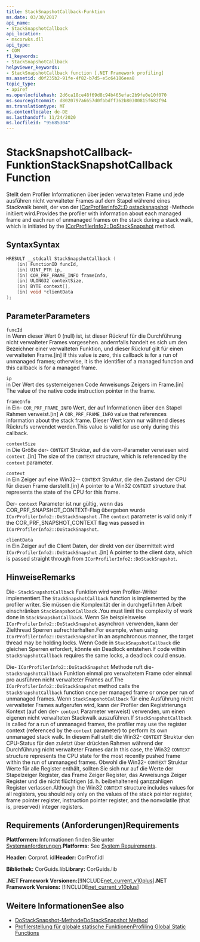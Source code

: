 ```yaml
---
title: StackSnapshotCallback-Funktion
ms.date: 03/30/2017
api_name:
- StackSnapshotCallback
api_location:
- mscorwks.dll
api_type:
- COM
f1_keywords:
- StackSnapshotCallback
helpviewer_keywords:
- StackSnapshotCallback function [.NET Framework profiling]
ms.assetid: d0f235b2-91fe-4f82-b7d5-e5c64186eea8
topic_type:
- apiref
ms.openlocfilehash: 2d6ca18ce48f69d8c94b465efac2b9fe0e10f070
ms.sourcegitcommit: d8020797a6657d0fbbdff362b80300815f682f94
ms.translationtype: MT
ms.contentlocale: de-DE
ms.lasthandoff: 11/24/2020
ms.locfileid: "95685304"
---
```

# <a name="stacksnapshotcallback-function"></a><span data-ttu-id="263bb-102">StackSnapshotCallback-Funktion</span><span class="sxs-lookup"><span data-stu-id="263bb-102">StackSnapshotCallback Function</span></span>

<span data-ttu-id="263bb-103">Stellt dem Profiler Informationen über jeden verwalteten Frame und jede ausführen nicht verwalteter Frames auf dem Stapel während eines Stackwalk bereit, der von der [ICorProfilerInfo2::D ostacksnapshot](icorprofilerinfo2-dostacksnapshot-method.md) -Methode initiiert wird.</span><span class="sxs-lookup"><span data-stu-id="263bb-103">Provides the profiler with information about each managed frame and each run of unmanaged frames on the stack during a stack walk, which is initiated by the [ICorProfilerInfo2::DoStackSnapshot](icorprofilerinfo2-dostacksnapshot-method.md) method.</span></span>  
  
## <a name="syntax"></a><span data-ttu-id="263bb-104">Syntax</span><span class="sxs-lookup"><span data-stu-id="263bb-104">Syntax</span></span>  
  
```cpp  
HRESULT __stdcall StackSnapshotCallback (  
    [in] FunctionID funcId,  
    [in] UINT_PTR ip,  
    [in] COR_PRF_FRAME_INFO frameInfo,  
    [in] ULONG32 contextSize,  
    [in] BYTE context[],  
    [in] void *clientData  
);  
```  
  
## <a name="parameters"></a><span data-ttu-id="263bb-105">Parameter</span><span class="sxs-lookup"><span data-stu-id="263bb-105">Parameters</span></span>  

 `funcId`  
 <span data-ttu-id="263bb-106">in Wenn dieser Wert 0 (null) ist, ist dieser Rückruf für die Durchführung nicht verwalteter Frames vorgesehen. andernfalls handelt es sich um den Bezeichner einer verwalteten Funktion, und dieser Rückruf gilt für einen verwalteten Frame.</span><span class="sxs-lookup"><span data-stu-id="263bb-106">[in] If this value is zero, this callback is for a run of unmanaged frames; otherwise, it is the identifier of a managed function and this callback is for a managed frame.</span></span>  
  
 `ip`  
 <span data-ttu-id="263bb-107">in Der Wert des systemeigenen Code Anweisungs Zeigers im Frame.</span><span class="sxs-lookup"><span data-stu-id="263bb-107">[in] The value of the native code instruction pointer in the frame.</span></span>  
  
 `frameInfo`  
 <span data-ttu-id="263bb-108">in Ein- `COR_PRF_FRAME_INFO` Wert, der auf Informationen über den Stapel Rahmen verweist.</span><span class="sxs-lookup"><span data-stu-id="263bb-108">[in] A `COR_PRF_FRAME_INFO` value that references information about the stack frame.</span></span> <span data-ttu-id="263bb-109">Dieser Wert kann nur während dieses Rückrufs verwendet werden.</span><span class="sxs-lookup"><span data-stu-id="263bb-109">This value is valid for use only during this callback.</span></span>  
  
 `contextSize`  
 <span data-ttu-id="263bb-110">in Die Größe der- `CONTEXT` Struktur, auf die vom-Parameter verwiesen wird `context` .</span><span class="sxs-lookup"><span data-stu-id="263bb-110">[in] The size of the `CONTEXT` structure, which is referenced by the `context` parameter.</span></span>  
  
 `context`  
 <span data-ttu-id="263bb-111">in Ein Zeiger auf eine Win32-- `CONTEXT` Struktur, die den Zustand der CPU für diesen Frame darstellt.</span><span class="sxs-lookup"><span data-stu-id="263bb-111">[in] A pointer to a Win32 `CONTEXT` structure that represents the state of the CPU for this frame.</span></span>  
  
 <span data-ttu-id="263bb-112">Der- `context` Parameter ist nur gültig, wenn das COR_PRF_SNAPSHOT_CONTEXT-Flag übergeben wurde `ICorProfilerInfo2::DoStackSnapshot` .</span><span class="sxs-lookup"><span data-stu-id="263bb-112">The `context` parameter is valid only if the COR_PRF_SNAPSHOT_CONTEXT flag was passed in `ICorProfilerInfo2::DoStackSnapshot`.</span></span>  
  
 `clientData`  
 <span data-ttu-id="263bb-113">in Ein Zeiger auf die Client Daten, der direkt von der übermittelt wird `ICorProfilerInfo2::DoStackSnapshot` .</span><span class="sxs-lookup"><span data-stu-id="263bb-113">[in] A pointer to the client data, which is passed straight through from `ICorProfilerInfo2::DoStackSnapshot`.</span></span>  
  
## <a name="remarks"></a><span data-ttu-id="263bb-114">Hinweise</span><span class="sxs-lookup"><span data-stu-id="263bb-114">Remarks</span></span>  

 <span data-ttu-id="263bb-115">Die- `StackSnapshotCallback` Funktion wird vom Profiler-Writer implementiert.</span><span class="sxs-lookup"><span data-stu-id="263bb-115">The `StackSnapshotCallback` function is implemented by the profiler writer.</span></span> <span data-ttu-id="263bb-116">Sie müssen die Komplexität der in durchgeführten Arbeit einschränken `StackSnapshotCallback` .</span><span class="sxs-lookup"><span data-stu-id="263bb-116">You must limit the complexity of work done in `StackSnapshotCallback`.</span></span> <span data-ttu-id="263bb-117">Wenn Sie beispielsweise `ICorProfilerInfo2::DoStackSnapshot` asynchron verwenden, kann der Zielthread Sperren aufrechterhalten.</span><span class="sxs-lookup"><span data-stu-id="263bb-117">For example, when using `ICorProfilerInfo2::DoStackSnapshot` in an asynchronous manner, the target thread may be holding locks.</span></span> <span data-ttu-id="263bb-118">Wenn Code in `StackSnapshotCallback` die gleichen Sperren erfordert, könnte ein Deadlock entstehen.</span><span class="sxs-lookup"><span data-stu-id="263bb-118">If code within `StackSnapshotCallback` requires the same locks, a deadlock could ensue.</span></span>  
  
 <span data-ttu-id="263bb-119">Die- `ICorProfilerInfo2::DoStackSnapshot` Methode ruft die- `StackSnapshotCallback` Funktion einmal pro verwaltetem Frame oder einmal pro ausführen nicht verwalteter Frames auf.</span><span class="sxs-lookup"><span data-stu-id="263bb-119">The `ICorProfilerInfo2::DoStackSnapshot` method calls the `StackSnapshotCallback` function once per managed frame or once per run of unmanaged frames.</span></span> <span data-ttu-id="263bb-120">Wenn `StackSnapshotCallback` für eine Ausführung nicht verwalteter Frames aufgerufen wird, kann der Profiler den Registrierungs Kontext (auf den der- `context` Parameter verweist) verwenden, um einen eigenen nicht verwalteten Stackwalk auszuführen.</span><span class="sxs-lookup"><span data-stu-id="263bb-120">If `StackSnapshotCallback` is called for a run of unmanaged frames, the profiler may use the register context (referenced by the `context` parameter) to perform its own unmanaged stack walk.</span></span> <span data-ttu-id="263bb-121">In diesem Fall stellt die Win32- `CONTEXT` Struktur den CPU-Status für den zuletzt über drückten Rahmen während der Durchführung nicht verwalteter Frames dar.</span><span class="sxs-lookup"><span data-stu-id="263bb-121">In this case, the Win32 `CONTEXT` structure represents the CPU state for the most recently pushed frame within the run of unmanaged frames.</span></span> <span data-ttu-id="263bb-122">Obwohl die Win32- `CONTEXT` Struktur Werte für alle Register enthält, sollten Sie sich nur auf die Werte der Stapelzeiger Register, das Frame Zeiger Register, das Anweisungs Zeiger Register und die nicht flüchtigen (d. h. beibehaltenen) ganzzahligen Register verlassen.</span><span class="sxs-lookup"><span data-stu-id="263bb-122">Although the Win32 `CONTEXT` structure includes values for all registers, you should rely only on the values of the stack pointer register, frame pointer register, instruction pointer register, and the nonvolatile (that is, preserved) integer registers.</span></span>  
  
## <a name="requirements"></a><span data-ttu-id="263bb-123">Requirements (Anforderungen)</span><span class="sxs-lookup"><span data-stu-id="263bb-123">Requirements</span></span>  

 <span data-ttu-id="263bb-124">**Plattformen:** Informationen finden Sie unter [Systemanforderungen](../../get-started/system-requirements.md).</span><span class="sxs-lookup"><span data-stu-id="263bb-124">**Platforms:** See [System Requirements](../../get-started/system-requirements.md).</span></span>  
  
 <span data-ttu-id="263bb-125">**Header:** Corprof. idl</span><span class="sxs-lookup"><span data-stu-id="263bb-125">**Header:** CorProf.idl</span></span>  
  
 <span data-ttu-id="263bb-126">**Bibliothek:** CorGuids.lib</span><span class="sxs-lookup"><span data-stu-id="263bb-126">**Library:** CorGuids.lib</span></span>  
  
 <span data-ttu-id="263bb-127">**.NET Framework Versionen:**[!INCLUDE[net_current_v10plus](../../../../includes/net-current-v10plus-md.md)]</span><span class="sxs-lookup"><span data-stu-id="263bb-127">**.NET Framework Versions:** [!INCLUDE[net_current_v10plus](../../../../includes/net-current-v10plus-md.md)]</span></span>  
  
## <a name="see-also"></a><span data-ttu-id="263bb-128">Weitere Informationen</span><span class="sxs-lookup"><span data-stu-id="263bb-128">See also</span></span>

- [<span data-ttu-id="263bb-129">DoStackSnapshot-Methode</span><span class="sxs-lookup"><span data-stu-id="263bb-129">DoStackSnapshot Method</span></span>](icorprofilerinfo2-dostacksnapshot-method.md)
- [<span data-ttu-id="263bb-130">Profilerstellung für globale statische Funktionen</span><span class="sxs-lookup"><span data-stu-id="263bb-130">Profiling Global Static Functions</span></span>](profiling-global-static-functions.md)
